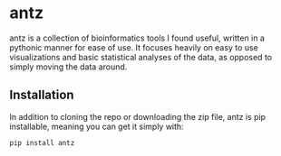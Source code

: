 antz
=====

antz is a collection of bioinformatics tools I found useful, written in a
pythonic manner for ease of use. It focuses heavily on easy to use
visualizations and basic statistical analyses of the data, as opposed to
simply moving the data around.

## Installation

In addition to cloning the repo or downloading the zip file, antz is
pip installable, meaning you can get it simply with:

```
pip install antz
```

